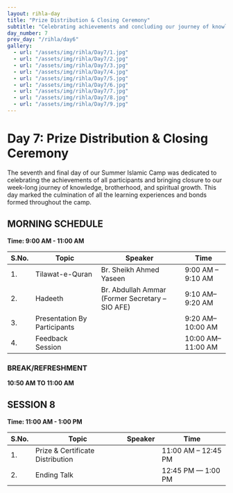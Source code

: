 ```yaml
---
layout: rihla-day
title: "Prize Distribution & Closing Ceremony"
subtitle: "Celebrating achievements and concluding our journey of knowledge"
day_number: 7
prev_day: "/rihla/day6"
gallery:
  - url: "/assets/img/rihla/Day7/1.jpg"
  - url: "/assets/img/rihla/Day7/2.jpg"
  - url: "/assets/img/rihla/Day7/3.jpg"
  - url: "/assets/img/rihla/Day7/4.jpg"
  - url: "/assets/img/rihla/Day7/5.jpg"
  - url: "/assets/img/rihla/Day7/6.jpg"
  - url: "/assets/img/rihla/Day7/7.jpg"
  - url: "/assets/img/rihla/Day7/8.jpg"
  - url: "/assets/img/rihla/Day7/9.jpg"
---
```


# Day 7: Prize Distribution & Closing Ceremony

The seventh and final day of our Summer Islamic Camp was dedicated to celebrating the achievements of all participants and bringing closure to our week-long journey of knowledge, brotherhood, and spiritual growth. This day marked the culmination of all the learning experiences and bonds formed throughout the camp.

## MORNING SCHEDULE

**Time: 9:00 AM - 11:00 AM**

<div class="schedule-table">
<table>
  <thead>
    <tr>
      <th>S.No.</th>
      <th>Topic</th>
      <th>Speaker</th>
      <th>Time</th>
    </tr>
  </thead>
  <tbody>
    <tr>
      <td>1.</td>
      <td>Tilawat-e-Quran</td>
      <td>Br. Sheikh Ahmed Yaseen</td>
      <td>9:00 AM – 9:10 AM</td>
    </tr>
    <tr>
      <td>2.</td>
      <td>Hadeeth</td>
      <td>Br. Abdullah Ammar (Former Secretary – SIO AFE)</td>
      <td>9:10 AM– 9:20 AM</td>
    </tr>
    <tr>
      <td>3.</td>
      <td>Presentation By Participants</td>
      <td></td>
      <td>9:20 AM–10:00 AM</td>
    </tr>
    <tr>
      <td>4.</td>
      <td>Feedback Session</td>
      <td></td>
      <td>10:00 AM– 11:00 AM</td>
    </tr>
  </tbody>
</table>
</div>

### BREAK/REFRESHMENT
**10:50 AM TO 11:00 AM**

## SESSION 8

**Time: 11:00 AM - 1:00 PM**

<div class="schedule-table">
<table>
  <thead>
    <tr>
      <th>S.No.</th>
      <th>Topic</th>
      <th>Speaker</th>
      <th>Time</th>
    </tr>
  </thead>
  <tbody>
    <tr>
      <td>1.</td>
      <td>Prize & Certificate Distribution</td>
      <td></td>
      <td>11:00 AM – 12:45 PM</td>
    </tr>
    <tr>
      <td>2.</td>
      <td>Ending Talk</td>
      <td></td>
      <td>12:45 PM — 1:00 PM</td>
    </tr>
  </tbody>
</table>
</div>

<!-- ## Day Highlights -->

<!-- Day 7 of Rihla Summer Camp-2025 marked the emotional conclusion of our week-long journey. The day began with a beautiful recitation from the Holy Quran by Br. Sheikh Ahmed Yaseen, setting a spiritual tone for our final gathering. This was followed by an insightful Hadith session conducted by Br. Abdullah Ammar, former Secretary of SIO AFE.

One of the most heartwarming segments of the day was the participants' presentations, where campers from both age groups showcased what they had learned throughout the week. Their presentations reflected not only the Islamic knowledge they had gained but also the confidence and public speaking skills they had developed. The presentations covered various topics from the camp curriculum, including Tawheed, character development, responsible social media usage, and lessons from the life of Prophet Muhammad (PBUH).

The feedback session that followed was particularly valuable, as it provided an opportunity for participants to reflect on their experiences, share their most memorable moments, and offer suggestions for future camps. Many expressed how the camp had transformed their understanding of Islam and strengthened their identity as young Muslims.

After a short refreshment break, the much-anticipated prize distribution ceremony began. Certificates of participation were awarded to all campers, while special recognition was given to those who excelled in various competitions held throughout the week, including Quran recitation, sports activities, and the drawing competition from the previous day's trip.

The camp concluded with an inspiring ending talk that emphasized the importance of implementing the learned values and knowledge in daily life. Speakers encouraged participants to continue their journey of seeking knowledge and to be ambassadors of Islam through their character and actions.

As the ceremony came to a close, there were mixed emotions of accomplishment and farewell, with many participants exchanging contact information to stay connected beyond the camp. The organizing team from SIO Abul Fazal Enclave was acknowledged for their dedication in making the camp a success.

The Rihla Summer Islamic Camp-2025 successfully achieved its objective of providing a holistic Islamic educational experience that combined knowledge, character development, and brotherhood in an engaging and memorable way.  -->